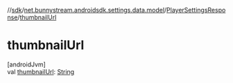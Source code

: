 //[sdk](../../../index.md)/[net.bunnystream.androidsdk.settings.data.model](../index.md)/[PlayerSettingsResponse](index.md)/[thumbnailUrl](thumbnail-url.md)

# thumbnailUrl

[androidJvm]\
val [thumbnailUrl](thumbnail-url.md): [String](https://kotlinlang.org/api/latest/jvm/stdlib/kotlin/-string/index.html)
